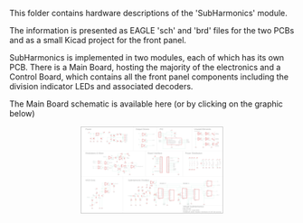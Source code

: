 This folder contains hardware descriptions of the 'SubHarmonics' module.

The information is presented as EAGLE 'sch' and 'brd' files for the two PCBs and as a small Kicad project for the front panel.

SubHarmonics is implemented in two modules, each of which has its own PCB. There is a Main Board, hosting the majority of the electronics and
a Control Board, which contains all the front panel components including the division indicator LEDs and associated decoders.

The Main Board schematic is available here (or by clicking on the graphic below)

<p align='center' width=100%>

<img width=50%, src="https://github.com/m0xpd/SubHarmonics/blob/main/Hardware/Main%20Board%20Schematic.png">
</p>




